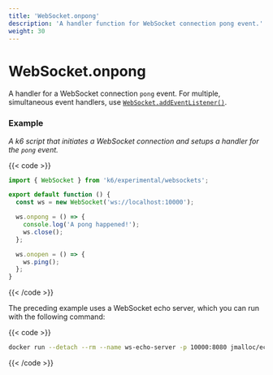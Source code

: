 ```yaml
---
title: 'WebSocket.onpong'
description: 'A handler function for WebSocket connection pong event.'
weight: 30
---
```


# WebSocket.onpong

A handler for a WebSocket connection `pong` event.
For multiple, simultaneous event handlers, use [`WebSocket.addEventListener()`](https://grafana.com/docs/k6/<K6_VERSION>/javascript-api/k6-experimental/websockets/websocket/websocket-addeventlistener).

### Example

_A k6 script that initiates a WebSocket connection and setups a handler for the `pong` event._

{{< code >}}

```javascript
import { WebSocket } from 'k6/experimental/websockets';

export default function () {
  const ws = new WebSocket('ws://localhost:10000');

  ws.onpong = () => {
    console.log('A pong happened!');
    ws.close();
  };

  ws.onopen = () => {
    ws.ping();
  };
}
```

{{< /code >}}

The preceding example uses a WebSocket echo server, which you can run with the following command:

{{< code >}}

```bash
docker run --detach --rm --name ws-echo-server -p 10000:8080 jmalloc/echo-server
```

{{< /code >}}
